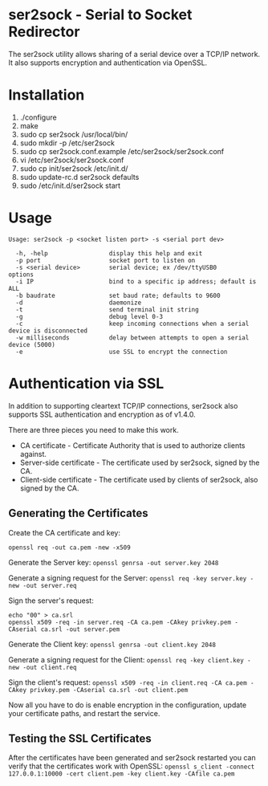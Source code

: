 ser2sock - Serial to Socket Redirector
======================================

The ser2sock utility allows sharing of a serial device over a TCP/IP
network.  It also supports encryption and authentication via OpenSSL.


Installation
============

1. ./configure
2. make
3. sudo cp ser2sock /usr/local/bin/
4. sudo mkdir -p /etc/ser2sock
5. sudo cp ser2sock.conf.example /etc/ser2sock/ser2sock.conf
6. vi /etc/ser2sock/ser2sock.conf
7. sudo cp init/ser2sock /etc/init.d/
8. sudo update-rc.d ser2sock defaults
9. sudo /etc/init.d/ser2sock start

Usage
=====

```
Usage: ser2sock -p <socket listen port> -s <serial port dev>

  -h, -help                 display this help and exit
  -p port                   socket port to listen on
  -s <serial device>        serial device; ex /dev/ttyUSB0
options
  -i IP                     bind to a specific ip address; default is ALL
  -b baudrate               set baud rate; defaults to 9600
  -d                        daemonize
  -t                        send terminal init string
  -g                        debug level 0-3
  -c                        keep incoming connections when a serial device is disconnected
  -w milliseconds           delay between attempts to open a serial device (5000)
  -e                        use SSL to encrypt the connection
```

Authentication via SSL
======================

In addition to supporting cleartext TCP/IP connections, ser2sock also supports
SSL authentication and encryption as of v1.4.0.

There are three pieces you need to make this work.

* CA certificate - Certificate Authority that is used to authorize clients
  against.
* Server-side certificate - The certificate used by ser2sock, signed by the CA.
* Client-side certificate - The certificate used by clients of ser2sock, also
  signed by the CA.

Generating the Certificates
-------------------------

Create the CA certificate and key:
```shell
openssl req -out ca.pem -new -x509
```

Generate the Server key:
```openssl genrsa -out server.key 2048```

Generate a signing request for the Server:
```openssl req -key server.key -new -out server.req```

Sign the server's request:
```
echo "00" > ca.srl
openssl x509 -req -in server.req -CA ca.pem -CAkey privkey.pem -CAserial ca.srl -out server.pem
```

Generate the Client key:
```openssl genrsa -out client.key 2048```

Generate a signing request for the Client:
```openssl req -key client.key -new -out client.req```

Sign the client's request:
```openssl x509 -req -in client.req -CA ca.pem -CAkey privkey.pem -CAserial ca.srl -out client.pem```

Now all you have to do is enable encryption in the configuration, update your
certificate paths, and restart the service.

Testing the SSL Certificates
---------------------------
After the certificates have been generated and ser2sock restarted you can
verify that the certificates work with OpenSSL:
```openssl s_client -connect 127.0.0.1:10000 -cert client.pem -key client.key -CAfile ca.pem```
